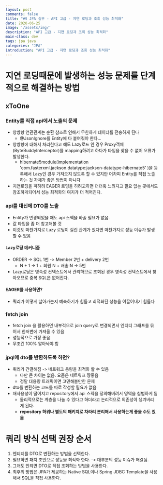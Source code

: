 ```yaml
---
layout: post
comments: false
title: "#9 JPA 실무 - API 고급 - 지연 로딩과 조회 성능 최적화"
date: 2020-06-25
image: '/assets/img/'
description: "API 고급 - 지연 로딩과 조회 성능 최적화"
main-class: dev
tags: jpa java
categories: "JPA"
introduction: "API 고급 - 지연 로딩과 조회 성능 최적화"
---
```

# 지연 로딩때문에 발생하는 성능 문제를 단계적으로 해결하는 방법
## xToOne
### Entity를 직접 api에서 노출의 문제
- 양방향 연관관계는 순환 참조로 인해서 무한하게 데이터를 전송하게 된다
  - @JsonIgnore를 Entity에 다 붙여줘야 한다...
- 양방향에 대해서 처리한다고 해도 Lazy로드 인 경우 Proxy객체(ByteBuddyInterceptor)를 mapping하려고 하다가 타입을 찾을 수 없어 오류가 발생한다.
  - hibernate5module(implementation 'com.fasterxml.jackson.datatype:jackson-datatype-hibernate5'
)을 등록해서 Lazy인 경우 가져오지 않도록 할 수 있지만 어차피 Entity를 직접 노출하는 것 자체가 좋은 방법이 아니다
- 지연로딩을 피하려 EAGER 로딩을 하려고하면 더더욱 느려지고 필요 없는 곳에서도 참조하게되어서 성능 최적화의 여지가 더 적어진다.

### api를 대신에 DTO를 노출
- Entity가 변경되었을 때도 api 스펙을 바꿀 필요가 없음.
- 값 타입을 좀 더 참고해볼 것
- 이것도 마찬가지로 Lazy 로딩이 걸린 관계가 있다면 마찬가지로 성능 이슈가 발생할 수 있음

#### Lazy로딩 메커니즘
- ORDER -> SQL 1번 -> Member 2번 + delivery 2번
  - N + 1 -> 1 + 회원 N + 배송 N -> 5번
- Lazy로딩은 영속성 컨텍스트에서 관리하므로 조회된 경우 영속성 컨텍스트에서 찾아오므로 중복 SQL은 없어진다.

#### EAGER를 사용하면?
- 쿼리가 어떻게 날아가는지 예측하기가 힘들고 최적화된 성능을 이끌어내기 힘들다

### fetch join
- fetch join 을 활용하면 내부적으로 join query로 변경되면서 엔티티 그래프를 묶어서 한꺼번에 가져올 수 있음
- 성능적으로 가장 좋음
- 무조건 100% 알아놔야 함

### jpql에 dto를 반환하도록 하면?
- 쿼리가 간결해짐 -> 네트워크 용량을 최적화 할 수 있음
  - 다만 큰 차이는 없음. 요즘은 네트워크 짱좋음
  - 정말 대용량 트래픽이면 고민해볼만한 문제
- dto를 변환하는 코드를 따로 작성할 필요가 없음
- 재사용성이 떨어지고 repository에서 api 스펙을 정의해버려서 영역을 침범하게 됨
  - 물리적으로는 계층을 나눌 수 있다고 하더라고 논리적으로 의존성이 생겨버리게 된다.
  - **repository 하위나 별도의 패키지로 차라리 분리해서 사용하는게 좋을 수도 있음**

# 쿼리 방식 선택 권장 순서
1. 엔티티를 DTO로 변환하는 방법을 선택한다.
2. 필요하면 패치 조인으로 성능을 최적화 한다. -> 대부분의 성능 이슈가 해결됨.
3. 그래도 안되면 DTO로 직접 조회하는 방법을 사용한다.
4. 최후의 방법은 JPA가 제공하는 Native SQL이나 Spring JDBC Template을 사용해서 SQL을 직접 사용한다.
